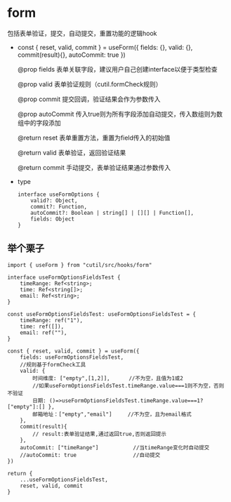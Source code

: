 # form

包括表单验证，提交，自动提交，重置功能的逻辑hook

- const { reset, valid, commit } = useForm({
    fields: {},
    valid: {},
    commit(result){},
    autoCommit: true
})

    @prop fields    表单关联字段，建议用户自己创建interface以便于类型检查

    @prop valid     表单验证规则（cutil.formCheck规则）

    @prop commit    提交回调，验证结果会作为参数传入

    @prop autoCommit 传入true则为所有字段添加自动提交，传入数组则为数组中的字段添加

    @return reset 表单重置方法，重置为field传入的初始值

    @return valid 表单验证，返回验证结果

    @return commit 手动提交，表单验证结果通过参数传入

- type
    ```
    interface useFormOptions {
        valid?: Object,
        commit?: Function,
        autoCommit?: Boolean | string[] | [][] | Function[],
        fields: Object
    }
    ```



## 举个栗子

```
import { useForm } from "cutil/src/hooks/form"

interface useFormOptionsFieldsTest {
    timeRange: Ref<string>;
    time: Ref<string[]>;
    email: Ref<string>;
}

const useFormOptionsFieldsTest: useFormOptionsFieldsTest = {
    timeRange: ref("1"),
    time: ref([]),
    email: ref(""),
}

const { reset, valid, commit } = useForm({
    fields: useFormOptionsFieldsTest,
    //规则基于formCheck工具
    valid: {
        时间维度: ["empty",[1,2]],      //不为空，且值为1或2
        //如果useFormOptionsFieldsTest.timeRange.value===1则不为空，否则不验证
        日期: ()=>useFormOptionsFieldsTest.timeRange.value===1?["empty"]:[] },     
        邮箱地址：["empty","email"]     //不为空，且为email格式
    },
    commit(result){
        // result:表单验证结果,通过返回true,否则返回提示
    },
    autoCommit: ["timeRange"]           //当timeRange变化时自动提交
    //autoCommit: true                  //自动提交
})

return {
    ...useFormOptionsFieldsTest,
    reset, valid, commit
}
```